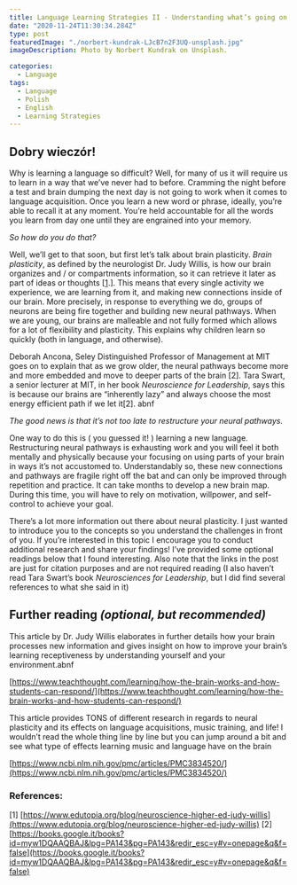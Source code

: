 ```yaml
---
title: Language Learning Strategies II - Understanding what’s going on
date: "2020-11-24T11:30:34.284Z"
type: post
featuredImage: "./norbert-kundrak-LJcB7n2F3UQ-unsplash.jpg"
imageDescription: Photo by Norbert Kundrak on Unsplash.

categories:
  - Language
tags:
  - Language
  - Polish
  - English
  - Learning Strategies
---
```


## Dobry wieczór!

Why is learning a language so difficult? Well, for many of us it will require us to learn in a way that we’ve never had to before. Cramming the night before a test and brain dumping the next day is not going to work when it comes to language acquisition. Once you learn a new word or phrase, ideally, you’re able to recall it at any moment. You’re held accountable for all the words you learn from day one until they are engrained into your memory.

_So how do you do that?_

Well, we’ll get to that soon, but first let’s talk about brain plasticity. _Brain plasticity_, as defined by the neurologist Dr. Judy Willis, is how our brain organizes and / or compartments information, so it can retrieve it later as part of ideas or thoughts [[1](#1).]. This means that every single activity we experience, we are learning from it, and making new connections inside of our brain. More precisely, in response to everything we do, groups of neurons are being fire together and building new neural pathways. When we are young, our brains are malleable and not fully formed which allows for a lot of flexibility and plasticity. This explains why children learn so quickly (both in language, and otherwise).

Deborah Ancona, Seley Distinguished Professor of Management at MIT goes on to explain that as we grow older, the neural pathways become more and more embedded and move to deeper parts of the brain [2]. Tara Swart, a senior lecturer at MIT, in her book _Neuroscience for Leadership_, says this is because our brains are “inherently lazy” and always choose the most energy efficient path if we let it[2]. abnf

_The good news is that it’s not too late to restructure your neural pathways._

One way to do this is ( you guessed it! ) learning a new language. Restructuring neural pathways is exhausting work and you will feel it both mentally and physically because your focusing on using parts of your brain in ways it’s not accustomed to. Understandably so, these new connections and pathways are fragile right off the bat and can only be improved through repetition and practice. It can take months to develop a new brain map. During this time, you will have to rely on motivation, willpower, and self-control to achieve your goal.

There’s a lot more information out there about neural plasticity. I just wanted to introduce you to the concepts so you understand the challenges in front of you. If you’re interested in this topic I encourage you to conduct additional research and share your findings! I’ve provided some optional readings below that I found interesting. Also note that the links in the post are just for citation purposes and are not required reading (I also haven’t read Tara Swart’s book _Neurosciences for Leadership_, but I did find several references to what she said in it)

## Further reading _(optional, but recommended)_

This article by Dr. Judy Willis elaborates in further details how your brain processes new information and gives insight on how to improve your brain’s learning receptiveness by understanding yourself and your environment.abnf

[https://www.teachthought.com/learning/how-the-brain-works-and-how-students-can-respond/](https://www.teachthought.com/learning/how-the-brain-works-and-how-students-can-respond/)

This article provides TONS of different research in regards to neural plasticity and its effects on language acquisitions, music training, and life! I wouldn’t read the whole thing line by line but you can jump around a bit and see what type of effects learning music and language have on the brain

[https://www.ncbi.nlm.nih.gov/pmc/articles/PMC3834520/](https://www.ncbi.nlm.nih.gov/pmc/articles/PMC3834520/)

<h3 class="References">References:</h3>

[1] [https://www.edutopia.org/blog/neuroscience-higher-ed-judy-willis](https://www.edutopia.org/blog/neuroscience-higher-ed-judy-willis)
[2] [https://books.google.it/books?id=myw1DQAAQBAJ&lpg=PA143&pg=PA143&redir_esc=y#v=onepage&q&f=false](https://books.google.it/books?id=myw1DQAAQBAJ&lpg=PA143&pg=PA143&redir_esc=y#v=onepage&q&f=false)
